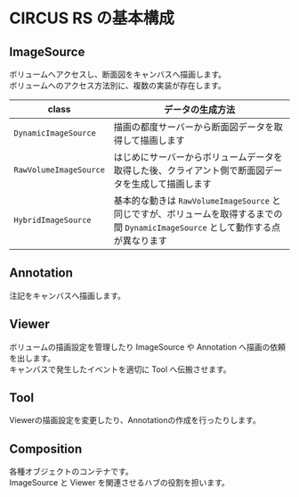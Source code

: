 # CIRCUS RS の基本構成

## ImageSource

ボリュームへアクセスし、断面図をキャンバスへ描画します。  
ボリュームへのアクセス方法別に、複数の実装が存在します。

| class | データの生成方法 |
|-|-|
| `DynamicImageSource` | 描画の都度サーバーから断面図データを取得して描画します |
| `RawVolumeImageSource` | はじめにサーバーからボリュームデータを取得した後、クライアント側で断面図データを生成して描画します |
| `HybridImageSource` | 基本的な動きは `RawVolumeImageSource` と同じですが、ボリュームを取得するまでの間 `DynamicImageSource` として動作する点が異なります |

## Annotation

注記をキャンバスへ描画します。  

## Viewer  

ボリュームの描画設定を管理したり ImageSource や Annotation へ描画の依頼を出します。  
キャンバスで発生したイベントを適切に Tool へ伝搬させます。

## Tool
Viewerの描画設定を変更したり、Annotationの作成を行ったりします。

## Composition

各種オブジェクトのコンテナです。  
ImageSource と Viewer を関連させるハブの役割を担います。
